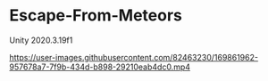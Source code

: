 # Escape-From-Meteors
Unity 2020.3.19f1


https://user-images.githubusercontent.com/82463230/169861962-957678a7-7f9b-434d-b898-29210eab4dc0.mp4


